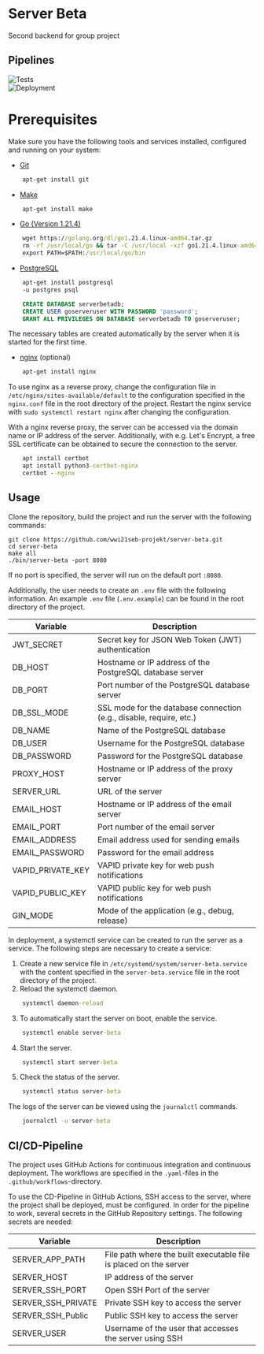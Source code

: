 # Server Beta
Second backend for group project

## Pipelines
![Tests](https://github.com/wwi21seb-projekt/server-beta/actions/workflows/ci.yml/badge.svg?branch=main&event=push)\
![Deployment](https://github.com/wwi21seb-projekt/server-beta/actions/workflows/cd.yml/badge.svg?branch=main&event=push)

# Prerequisites
Make sure you have the following tools and services installed, configured and running on your system:

- [Git](https://git-scm.com/)
````cmd
    apt-get install git
````
- [Make](https://www.gnu.org/software/make/)
````cmd
    apt-get install make
````
- [Go (Version 1.21.4)](https://go.dev/)
````cmd
    wget https://golang.org/dl/go1.21.4.linux-amd64.tar.gz
    rm -rf /usr/local/go && tar -C /usr/local -xzf go1.21.4.linux-amd64.tar.gz
    export PATH=$PATH:/usr/local/go/bin
````
- [PostgreSQL](https://www.postgresql.org/)
````cmd
    apt-get install postgresql
    -u postgres psql
````
````sql
    CREATE DATABASE serverbetadb;
    CREATE USER goserveruser WITH PASSWORD 'password';
    GRANT ALL PRIVILEGES ON DATABASE serverbetadb TO goserveruser;
````
The necessary tables are created automatically by the server when it is started for the first time.
- [nginx](https://www.nginx.com/) (optional)
````cmd
    apt-get install nginx
````

To use nginx as a reverse proxy, change the configuration file in `/etc/nginx/sites-available/default` to the configuration specified in the `nginx.conf` file in the root directory of the project. Restart the nginx service with `sudo systemctl restart nginx` after changing the configuration.

With a nginx reverse proxy, the server can be accessed via the domain name or IP address of the server. Additionally, with e.g. Let's Encrypt, a free SSL certificate can be obtained to secure the connection to the server.
````cmd
    apt install certbot
    apt install python3-certbot-nginx
    certbot --nginx
````
## Usage
Clone the repository, build the project and run the server with the following commands:
````
git clone https://github.com/wwi21seb-projekt/server-beta.git
cd server-beta
make all
./bin/server-beta -port 8080
````

If no port is specified, the server will run on the default port `:8080`.

Additionally, the user needs to create an `.env` file with the following information. An example `.env` file (`.env.example`) can be found in the root directory of the project.

| Variable          | Description                                                                      |
|-------------------|----------------------------------------------------------------------------------|
| JWT_SECRET        | Secret key for JSON Web Token (JWT) authentication                               |
| DB_HOST           | Hostname or IP address of the PostgreSQL database server                         |
| DB_PORT           | Port number of the PostgreSQL database server                                    |
| DB_SSL_MODE       | SSL mode for the database connection (e.g., disable, require, etc.)              |
| DB_NAME           | Name of the PostgreSQL database                                                  |
| DB_USER           | Username for the PostgreSQL database                                             |
| DB_PASSWORD       | Password for the PostgreSQL database                                             |
| PROXY_HOST        | Hostname or IP address of the proxy server                                       |
| SERVER_URL        | URL of the server                                                                |
| EMAIL_HOST        | Hostname or IP address of the email server                                       |
| EMAIL_PORT        | Port number of the email server                                                  |
| EMAIL_ADDRESS     | Email address used for sending emails                                            |
| EMAIL_PASSWORD    | Password for the email address                                                   |
| VAPID_PRIVATE_KEY | VAPID private key for web push notifications                                     |
| VAPID_PUBLIC_KEY  | VAPID public key for web push notifications                                      |
| GIN_MODE          | Mode of the application (e.g., debug, release)                                   |

In deployment, a systemctl service can be created to run the server as a service. The following steps are necessary to create a service:

1. Create a new service file in `/etc/systemd/system/server-beta.service` with the content specified in the `server-beta.service` file in the root directory of the project.
2. Reload the systemctl daemon.
````cmd
    systemctl daemon-reload
````
3. To automatically start the server on boot, enable the service.
````cmd
    systemctl enable server-beta
````
4. Start the server.
````cmd
    systemctl start server-beta
````
5. Check the status of the server.
````cmd
    systemctl status server-beta
````

The logs of the server can be viewed using the `journalctl` commands.
````cmd
    journalctl -u server-beta
````

## CI/CD-Pipeline
The project uses GitHub Actions for continuous integration and continuous deployment. The workflows are specified in the `.yaml`-files in the `.github/workflows`-directory.

To use the CD-Pipeline in GitHub Actions, SSH access to the server, where the project shall be deployed, must be configured. 
In order for the pipeline to work, several secrets in the GitHub Repository settings. The following secrets are needed:

| Variable           | Description                                                       |
|--------------------|-------------------------------------------------------------------|
| SERVER_APP_PATH    | File path where the built executable file is placed on the server |
| SERVER_HOST        | IP address of the server                                          |
| SERVER_SSH_PORT    | Open SSH Port of the server                                       |
| SERVER_SSH_PRIVATE | Private SSH key to access the server                              |
| SERVER_SSH_Public  | Public SSH key to access the server                               |
| SERVER_USER        | Username of the user that accesses the server using SSH           |


